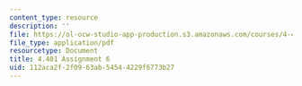 ```yaml
---
content_type: resource
description: ''
file: https://ol-ocw-studio-app-production.s3.amazonaws.com/courses/4-401-environmental-technologies-in-buildings-fall-2018/112aca2f2f0963ab54544229f6773b27_MIT4_401f18_assignment6.pdf
file_type: application/pdf
resourcetype: Document
title: 4.401 Assignment 6
uid: 112aca2f-2f09-63ab-5454-4229f6773b27
---
```

